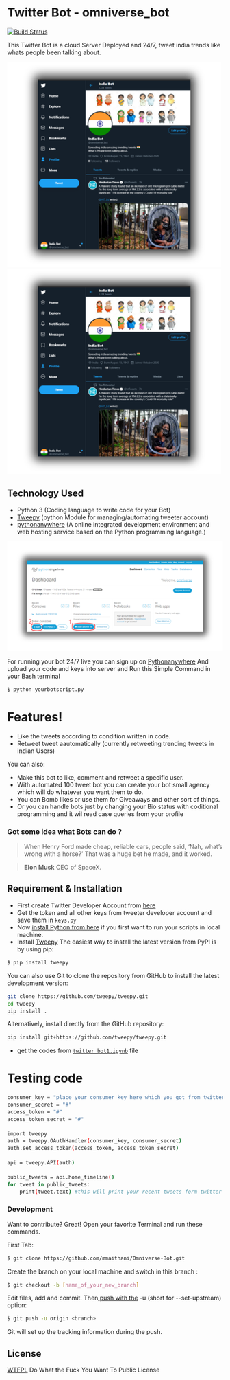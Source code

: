 # Twitter Bot - omniverse_bot
[![Build Status](https://travis-ci.org/joemccann/dillinger.svg?branch=master)](https://travis-ci.org/joemccann/dillinger)

This Twitter Bot is a cloud Server Deployed and 24/7, tweet india trends like 
whats people been talking about.

<img src="4Screenshot.png" width="500"><img src="4Screenshot.png" width="500">

## Technology Used
  - Python 3 (Coding language to write code for your Bot) 
  - [Tweepy](http://docs.tweepy.org/en/latest/getting_started.html) (python Module for managing/automating tweeter account)
  - [pythonanywhere](https://www.pythonanywhere.com/) (A online integrated development environment and web hosting service based on the Python programming language.)

<img src="Screenshot1.png">

For running your bot 24/7 live you can sign up on [Pythonanywhere](https://www.pythonanywhere.com/)
And upload your code and keys into server 
and Run this Simple Command in your Bash terminal 

```sh
$ python yourbotscript.py
```

# Features!

  - Like the tweets according to condition written in code.
  - Retweet tweet aautomatically (currently retweeting trending tweets in indian Users)

You can also:
  - Make this bot to like, comment and retweet a specific user.
  - With automated 100 tweet bot you can create your bot small agency which will do whatever you want them to do.
  - You can Bomb likes or use them for Giveaways and other sort of things.
  - Or you can handle bots just by changing your Bio status with coditional programming and it wil read case queries from your profile

### Got some idea what Bots can do ?

> When Henry Ford made cheap, reliable cars, people said, 
> ‘Nah, what’s wrong with a horse?’ That was a huge bet he made, 
> and it worked.

> **Elon Musk**
> CEO of SpaceX.

## Requirement & Installation
- First create Twitter Developer Account from [here](https://developer.twitter.com/en/apply-for-access)
- Get the token and all other keys from tweeter developer account and save them in ```keys.py```
- Now [install Python from here](https://www.python.org/downloads/) if you first want to run your scripts in local machine.
- Install [Tweepy](http://docs.tweepy.org/en/latest/install.html) 
The easiest way to install the latest version from PyPI is by using pip:
```sh
$ pip install tweepy
```
You can also use Git to clone the repository from GitHub to install the latest development version:
```sh
git clone https://github.com/tweepy/tweepy.git
cd tweepy
pip install .
```
Alternatively, install directly from the GitHub repository:
```sh
pip install git+https://github.com/tweepy/tweepy.git
```
- get the codes from [```twitter bot1.ipynb```](https://github.com/mmaithani/Omniverse-Bot/blob/main/twitter_bot1.ipynb) file  

# Testing code 
```sh
consumer_key = "place your consumer key here which you got from twitter deveoloper account "
consumer_secret = "#"
access_token = "#"
access_token_secret = "#"

import tweepy
auth = tweepy.OAuthHandler(consumer_key, consumer_secret)
auth.set_access_token(access_token, access_token_secret)

api = tweepy.API(auth)

public_tweets = api.home_timeline()
for tweet in public_tweets:
    print(tweet.text) #this will print your recent tweets form twitter account
```

### Development

Want to contribute? Great!
Open your favorite Terminal and run these commands.

First Tab:
```sh
$ git clone https://github.com/mmaithani/Omniverse-Bot.git
```
Create the branch on your local machine and switch in this branch :
```sh
$ git checkout -b [name_of_your_new_branch]
```
Edit files, add and commit. Then[ push with the](https://git-scm.com/docs/git-push) -u (short for --set-upstream) option:
```sh
$ git push -u origin <branch>
```
Git will set up the tracking information during the push.

License
----
[WTFPL](https://en.wikipedia.org/wiki/WTFPL#:~:text=WTFPL%20is%20a%20GPL%2Dcompatible,dedication%20to%20the%20public%20domain.&text=The%20title%20is%20an%20abbreviation,You%20Want%20To%20Public%20License%22.) Do What the Fuck You Want To Public License 



